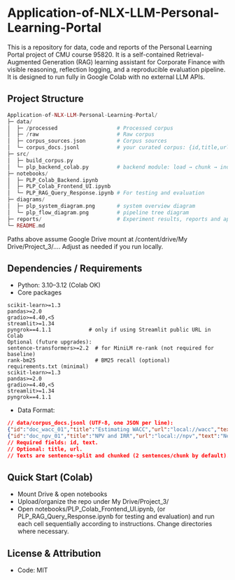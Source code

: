 # Application-of-NLX-LLM-Personal-Learning-Portal
This is a repository for data, code and reports of the Personal Learning Portal project of CMU course 95820. It is a self-contained Retrieval-Augmented Generation (RAG) learning assistant for Corporate Finance with visible reasoning, reflection logging, and a reproducible evaluation pipeline. It is designed to run fully in Google Colab with no external LLM APIs.

## Project Structure
```php
Application-of-NLX-LLM-Personal-Learning-Portal/
├─ data/
│  ├─ /processed                   # Processed corpus
│  ├─ /raw                         # Raw corpus
│  ├─ corpus_sources.json          # Corpus sources
│  └─ corpus_docs.jsonl            # your curated corpus: {id,title,url,text} per line
├─ src/
│  ├─ build_corpus.py
│  └─ plp_backend_colab.py         # backend module: load → chunk → index → answer(+logging)
├─ notebooks/
│  ├─ PLP_Colab_Backend.ipynb                   
│  ├─ PLP_Colab_Frontend_UI.ipynb           
│  └─ PLP_RAG_Query_Response.ipynb # For testing and evaluation
├─ diagrams/
│  ├─ plp_system_diagram.png       # system overview diagram
│  └─ plp_flow_diagram.png         # pipeline tree diagram
├─ reports/                        # Experiment results, reports and appendices
└─ README.md
```
Paths above assume Google Drive mount at /content/drive/My Drive/Project_3/…. Adjust as needed if you run locally.

## Dependencies / Requirements
- Python: 3.10–3.12 (Colab OK)
- Core packages
```
scikit-learn>=1.3
pandas>=2.0
gradio>=4.40,<5
streamlit>=1.34
pyngrok==4.1.1            # only if using Streamlit public URL in Colab
Optional (future upgrades):
sentence-transformers>=2.2  # for MiniLM re-rank (not required for baseline)
rank-bm25                   # BM25 recall (optional)
requirements.txt (minimal)
scikit-learn>=1.3
pandas>=2.0
gradio>=4.40,<5
streamlit>=1.34
pyngrok==4.1.1
```
- Data Format: 
```json
// data/corpus_docs.jsonl (UTF-8, one JSON per line):
{"id":"doc_wacc_01","title":"Estimating WACC","url":"local://wacc","text":"The weighted average cost of capital (WACC) ..."}
{"id":"doc_npv_01","title":"NPV and IRR","url":"local://npv","text":"Net Present Value discounts expected cash flows ..."}
// Required fields: id, text.
// Optional: title, url.
// Texts are sentence-split and chunked (2 sentences/chunk by default).
```

## Quick Start (Colab)
- Mount Drive & open notebooks
- Upload/organize the repo under My Drive/Project_3/
- Open notebooks/PLP_Colab_Frontend_UI.ipynb, (or PLP_RAG_Query_Response.ipynb for testing and evaluation) and run each cell sequentially according to instructions. Change directories where necessary.

## License & Attribution
- Code: MIT

